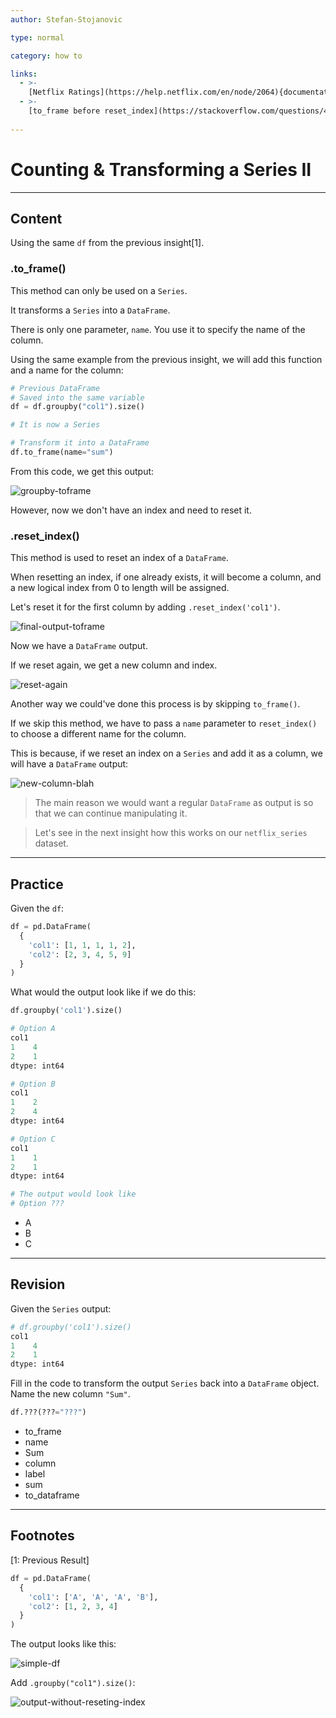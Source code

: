 ```yaml
---
author: Stefan-Stojanovic

type: normal

category: how to

links:
  - >-
    [Netflix Ratings](https://help.netflix.com/en/node/2064){documentation}
  - >-
    [to_frame before reset_index](https://stackoverflow.com/questions/40914200/can-i-assign-a-reset-index-a-name){documentation}
    
---
```


# Counting & Transforming a Series II

---
## Content

Using the same `df` from the previous insight[1].

### .to_frame()

This method can only be used on a `Series`. 

It transforms a `Series` into a `DataFrame`.

There is only one parameter, `name`. You use it to specify the name of the column.

Using the same example from the previous insight, we will add this function and a name for the column:

```python
# Previous DataFrame
# Saved into the same variable
df = df.groupby("col1").size()

# It is now a Series

# Transform it into a DataFrame
df.to_frame(name="sum")
```

From this code, we get this output:

![groupby-toframe](https://img.enkipro.com/fd333ed70937bef66a27f7eaf474b9c1.png)

However, now we don't have an index and need to reset it.

### .reset_index()

This method is used to reset an index of a `DataFrame`. 

When resetting an index, if one already exists, it will become a column, and a new logical index from 0 to length will be assigned. 

Let's reset it for the first column by adding `.reset_index('col1')`.

![final-output-toframe](https://img.enkipro.com/eb130d395d576c5e425fab2a948f3f44.png)

Now we have a `DataFrame` output.

If we reset again, we get a new column and index.

![reset-again](https://img.enkipro.com/2c81a2be21196e7e6f28f26030ac7587.png)

Another way we could've done this process is by skipping `to_frame()`.

If we skip this method, we have to pass a `name` parameter to `reset_index()` to choose a different name for the column.

This is because, if we reset an index on a `Series` and add it as a column, we will have a `DataFrame` output:

![new-column-blah](https://img.enkipro.com/d42a98e46bf8547b37abb42e5528ab0b.png)

> The main reason we would want a regular `DataFrame` as output is so that we can continue manipulating it.

> Let's see in the next insight how this works on our `netflix_series` dataset.

---

## Practice

Given the `df`:

```python
df = pd.DataFrame(
  {
    'col1': [1, 1, 1, 1, 2],
    'col2': [2, 3, 4, 5, 9]
  }
)
```

What would the output look like if we do this:
```python
df.groupby('col1').size()
```

```python
# Option A
col1
1    4
2    1
dtype: int64

# Option B
col1
1    2
2    4
dtype: int64

# Option C
col1
1    1
2    1
dtype: int64

# The output would look like
# Option ???
```

- A
- B
- C

---

## Revision

Given the `Series` output:
```python
# df.groupby('col1').size()
col1
1    4
2    1
dtype: int64
```

Fill in the code to transform the output `Series` back into a `DataFrame` object. Name the new column `"Sum"`.

```python
df.???(???="???")
```

- to_frame
- name
- Sum
- column
- label
- sum
- to_dataframe

---

## Footnotes

[1: Previous Result]

```python
df = pd.DataFrame(
  {
    'col1': ['A', 'A', 'A', 'B'],
    'col2': [1, 2, 3, 4]
  }
)
```

The output looks like this:

![simple-df](https://img.enkipro.com/f9b6e16544fa99a6814f987648715061.png)

Add `.groupby("col1").size()`:

![output-without-reseting-index](https://img.enkipro.com/1acf3dd12a251c308f497ea3d43019fc.png)